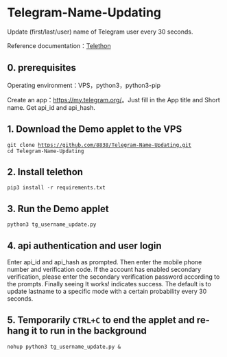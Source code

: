# Telegram-Name-Updating

Update (first/last/user) name of Telegram user every 30 seconds.

Reference documentation：<a href="https://telethon.readthedocs.io/en/stable/">Telethon</a>

## 0. prerequisites

Operating environment：VPS，python3，python3-pip

Create an app：<a href="https://my.telegram.org/">https://my.telegram.org/</a>。Just fill in the App title and Short name.  Get api_id and api_hash.
## 1. Download the Demo applet to the VPS

<code>git clone https://github.com/8838/Telegram-Name-Updating.git</code>\
<code>cd Telegram-Name-Updating</code>

## 2. Install telethon

<code>pip3 install -r requirements.txt</code>

## 3. Run the Demo applet

<code>python3 tg_username_update.py</code>

## 4. api authentication and user login

Enter api_id and api_hash as prompted.  Then enter the mobile phone number and verification code. If the account has enabled secondary verification, please enter the secondary verification password according to the prompts.  Finally seeing It works! indicates success.  The default is to update lastname to a specific mode with a certain probability every 30 seconds.

## 5. Temporarily <code>CTRL+C</code> to end the applet and re-hang it to run in the background

<code>nohup python3 tg_username_update.py &</code>
